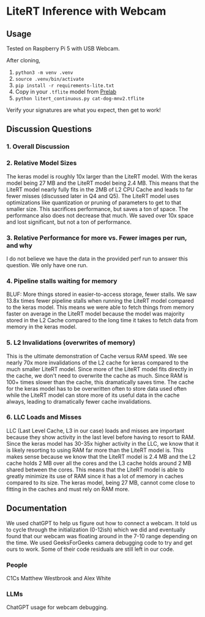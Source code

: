 # LiteRT Inference with Webcam

## Usage

Tested on Raspberry Pi 5 with USB Webcam.

After cloning,

1. `python3 -m venv .venv`
2. `source .venv/bin/activate`
3. `pip install -r requirements-lite.txt`
4. Copy in your `.tflite` model from [Prelab](https://usafa-ece.github.io/ece386-book/b3-devboard/lab-cat-dog.html#pre-lab)
5. `python litert_continuous.py cat-dog-mnv2.tflite`

Verify your signatures are what you expect, then get to work!

## Discussion Questions
### 1. Overall Discussion
### 2. Relative Model Sizes
The keras model is roughly 10x larger than the LiteRT model. With the keras model being 27 MB and the LiteRT model being 2.4 MB. This means that the LiteRT model nearly fully fits in the 2MB of L2 CPU Cache and leads to far fewer misses (discussed later in Q4 and Q5). The LiteRT model uses optimizations like quantization or pruning of parameters to get to that smaller size. This sacrifices performance, but saves a ton of space. The performance also does not decrease that much. We saved over 10x space and lost significant, but not a ton of performance.  
### 3. Relative Performance for more vs. Fewer images per run, and why
I do not believe we have the data in the provided perf run to answer this question. We only have one run.
### 4. Pipeline stalls waiting for memory
BLUF: More things stored in easier-to-access storage, fewer stalls. 
We saw 13.8x times fewer pipeline stalls when running the LiteRT model compared to the keras model. This means we were able to fetch things from memory faster on average in the LiteRT model because the model was majority stored in the L2 Cache compared to the long time it takes to fetch data from memory in the keras model. 
### 5. L2 Invalidations (overwrites of memory)
This is the ultimate demonstration of Cache versus RAM speed. We see nearly 70x more invalidations of the L2 cache for keras compared to the much smaller LiteRT model. Since more of the LiteRT model fits directly in the cache, we don't need to overwrite the cache as much. Since RAM is 100+ times slower than the cache, this dramatically saves time. The cache for the keras model has to be overwritten often to store data used often while the LiteRT model can store more of its useful data in the cache always, leading to dramatically fewer cache invalidations. 
### 6. LLC Loads and Misses
LLC (Last Level Cache, L3 in our case) loads and misses are important because they show activity in the last level before having to resort to RAM. Since the keras model has 30-35x higher activity in the LLC, we know that it is likely resorting to using RAM far more than the LiteRT model is. This makes sense because we know that the LiteRT model is 2.4 MB and the L2 cache holds 2 MB over all the cores and the L3 cache holds around 2 MB shared between the cores. This means that the LiteRT model is able to greatly minimize its use of RAM since it has a lot of memory in caches compared to its size. The keras model, being 27 MB, cannot come close to fitting in the caches and must rely on RAM more. 

## Documentation
We used chatGPT to help us figure out how to connect a webcam. It told us to cycle through the initialization (0-12ish) which we did and eventually found that our webcam was floating around in the 7-10 range depending on the time. We used GeeksForGeeks camera debugging code to try and get ours to work. Some of their code residuals are still left in our code. 

### People
C1Cs Matthew Westbrook and Alex White

### LLMs
ChatGPT usage for webcam debugging.
